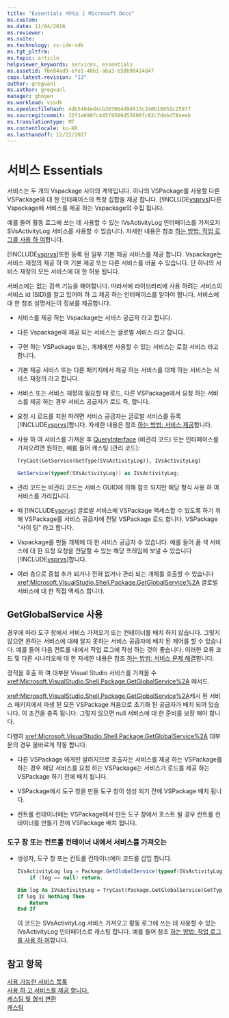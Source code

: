 ```yaml
---
title: "Essentials 서비스 | Microsoft Docs"
ms.custom: 
ms.date: 11/04/2016
ms.reviewer: 
ms.suite: 
ms.technology: vs-ide-sdk
ms.tgt_pltfrm: 
ms.topic: article
helpviewer_keywords: services, essentials
ms.assetid: fbe84ad9-efe1-48b1-aba3-b50b90424d47
caps.latest.revision: "13"
author: gregvanl
ms.author: gregvanl
manager: ghogen
ms.workload: vssdk
ms.openlocfilehash: 4db5404ed4cb307064d9d913c240b16051c25977
ms.sourcegitcommit: 32f1a690fc445f9586d53698fc82c7debd784eeb
ms.translationtype: MT
ms.contentlocale: ko-KR
ms.lasthandoff: 12/22/2017
---
```

# <a name="service-essentials"></a>서비스 Essentials
서비스는 두 개의 Vspackage 사이의 계약입니다. 하나의 VSPackage를 사용할 다른 VSPackage에 대 한 인터페이스의 특정 집합을 제공 합니다. [!INCLUDE[vsprvs](../../code-quality/includes/vsprvs_md.md)]다른 Vspackage에 서비스를 제공 하는 Vspackage의 수집 됩니다.  
  
 예를 들어 활동 로그에 쓰는 데 사용할 수 있는 IVsActivityLog 인터페이스를 가져오지 SVsActivityLog 서비스를 사용할 수 있습니다. 자세한 내용은 참조 [하는 방법: 작업 로그를 사용 하 여](../../extensibility/how-to-use-the-activity-log.md)합니다.  
  
 [!INCLUDE[vsprvs](../../code-quality/includes/vsprvs_md.md)]또한 등록 된 일부 기본 제공 서비스를 제공 합니다. Vspackage는 서비스 재정의 제공 하 여 기본 제공 또는 다른 서비스를 바꿀 수 있습니다. 단 하나의 서비스 재정의 모든 서비스에 대 한 허용 됩니다.  
  
 서비스에는 없는 검색 기능을 해야합니다. 따라서에 라이브러리에 사용 하려는 서비스의 서비스 id (SID)를 알고 있어야 하 고 제공 하는 인터페이스를 알아야 합니다. 서비스에 대 한 참조 설명서는이 정보를 제공합니다.  
  
-   서비스를 제공 하는 Vspackage는 서비스 공급자 라고 합니다.  
  
-   다른 Vspackage에 제공 되는 서비스는 글로벌 서비스 라고 합니다.  
  
-   구현 하는 VSPackage 또는, 개체에만 사용할 수 있는 서비스는 로컬 서비스 라고 합니다.  
  
-   기본 제공 서비스 또는 다른 패키지에서 제공 하는 서비스를 대체 하는 서비스는 서비스 재정의 라고 합니다.  
  
-   서비스 또는 서비스 재정의 필요할 때 로드, 다른 VSPackage에서 요청 하는 서비스를 제공 하는 경우 서비스 공급자가 로드 즉, 합니다.  
  
-   요청 시 로드를 지원 하려면 서비스 공급자는 글로벌 서비스를 등록 [!INCLUDE[vsprvs](../../code-quality/includes/vsprvs_md.md)]합니다. 자세한 내용은 참조 [하는 방법: 서비스 제공](../../extensibility/how-to-provide-a-service.md)합니다.  
  
-   사용 하 여 서비스를 가져온 후 [QueryInterface](/cpp/atl/queryinterface) (비관리 코드) 또는 인터페이스를 가져오려면 원하는, 예를 들어 캐스팅 (관리 코드):  
  
    ```vb  
    TryCast(GetService(GetType(SVsActivityLog)), IVsActivityLog)  
    ```  
  
    ```csharp  
    GetService(typeof(SVsActivityLog)) as IVsActivityLog;  
    ```  
  
-   관리 코드는 비관리 코드는 서비스 GUID에 의해 참조 되지만 해당 형식 사용 하 여 서비스를 가리킵니다.  
  
-   때 [!INCLUDE[vsprvs](../../code-quality/includes/vsprvs_md.md)] 글로벌 서비스에 VSPackage 액세스할 수 있도록 하기 위해 VSPackage를 서비스 공급자에 전달 VSPackage 로드 합니다. VSPackage "사이 팅" 라고 합니다.  
  
-   Vspackage를 만들 개체에 대 한 서비스 공급자 수 있습니다. 예를 들어 폼 색 서비스에 대 한 요청 요청을 전달할 수 있는 해당 프레임에 보낼 수 있습니다 [!INCLUDE[vsprvs](../../code-quality/includes/vsprvs_md.md)]합니다.  
  
-   여러 층으로 중첩 추가 되거나 전혀 없거나 관리 되는 개체를 호출할 수 있습니다 <xref:Microsoft.VisualStudio.Shell.Package.GetGlobalService%2A> 글로벌 서비스에 대 한 직접 액세스 합니다.   
  
<a name="how-to-use-getglobalservice"></a>  
  
## <a name="use-getglobalservice"></a>GetGlobalService 사용  
  
경우에 따라 도구 창에서 서비스 가져오기 또는 컨테이너를 배치 하지 않습니다. 그렇지 않으면 원하는 서비스에 대해 알지 못하는 서비스 공급자에 배치 된 제어를 할 수 있습니다. 예를 들어 다음 컨트롤 내에서 작업 로그에 작성 하는 것이 좋습니다. 이러한 오류 코드 및 다른 시나리오에 대 한 자세한 내용은 참조 [하는 방법: 서비스 문제 해결](../../extensibility/how-to-troubleshoot-services.md)합니다.  
  
정적을 호출 하 여 대부분 Visual Studio 서비스를 가져올 수 <xref:Microsoft.VisualStudio.Shell.Package.GetGlobalService%2A> 메서드.  
  
<xref:Microsoft.VisualStudio.Shell.Package.GetGlobalService%2A>캐시 된 서비스 패키지에서 파생 된 모든 VSPackage 처음으로 초기화 된 공급자가 배치 되어 있습니다. 이 조건을 충족 됩니다. 그렇지 않으면 null 서비스에 대 한 준비를 보장 해야 합니다.  
  
다행히 <xref:Microsoft.VisualStudio.Shell.Package.GetGlobalService%2A> 대부분의 경우 올바르게 작동 합니다.  
  
-   다른 VSPackage 에게만 알려지므로 호출자는 서비스를 제공 하는 VSPackage를 하는 경우 해당 서비스를 요청 하는 VSPackage는 서비스가 로드를 제공 하는 VSPackage 하기 전에 배치 됩니다.  
  
-   VSPackage에서 도구 창을 만들 도구 창이 생성 되기 전에 VSPackage 배치 됩니다.  
  
-   컨트롤 컨테이너에는 VSPackage에서 만든 도구 창에서 호스트 될 경우 컨트롤 컨테이너를 만들기 전에 VSPackage 배치 됩니다.  
  
### <a name="to-get-a-service-from-within-a-tool-window-or-control-container"></a>도구 창 또는 컨트롤 컨테이너 내에서 서비스를 가져오는  
  
-   생성자, 도구 창 또는 컨트롤 컨테이너에이 코드를 삽입 합니다.  
  
    ```csharp  
    IVsActivityLog log = Package.GetGlobalService(typeof(SVsActivityLog)) as IVsActivityLog;
        if (log == null) return;
    ```  
    ```vb  
    Dim log As IVsActivityLog = TryCast(Package.GetGlobalService(GetType(SVsActivityLog)), IVsActivityLog)
    If log Is Nothing Then
        Return
    End If
    ```  
    
    이 코드는 SVsActivityLog 서비스 가져오고 활동 로그에 쓰는 데 사용할 수 있는 IVsActivityLog 인터페이스로 캐스팅 합니다. 예를 들어 참조 [하는 방법: 작업 로그를 사용 하 여](../../extensibility/how-to-use-the-activity-log.md)합니다.  
  
## <a name="see-also"></a>참고 항목  
 [사용 가능한 서비스 목록](../../extensibility/internals/list-of-available-services.md)   
 [사용 하 고 서비스를 제공 합니다.](../../extensibility/using-and-providing-services.md)   
 [캐스팅 및 형식 변환](/dotnet/csharp/programming-guide/types/casting-and-type-conversions)   
 [캐스팅](/cpp/cpp/casting)